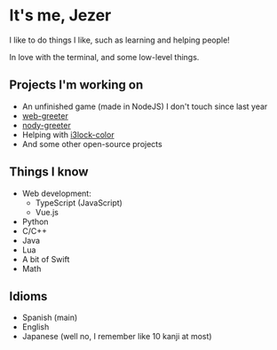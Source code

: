 # It's me, Jezer

I like to do things I like, such as learning and helping people!

In love with the terminal, and some low-level things.

## Projects I'm working on

* An unfinished game (made in NodeJS) I don't touch since last year
* [web-greeter][web-greeter]
* [nody-greeter][nody-greeter]
* Helping with [i3lock-color][i3lock-color]
* And some other open-source projects

## Things I know

* Web development:
  * TypeScript (JavaScript)
  * Vue.js
* Python
* C/C++
* Java
* Lua
* A bit of Swift
* Math

## Idioms

* Spanish (main)
* English
* Japanese (well no, I remember like 10 kanji at most)

[web-greeter]: https://github.com/JezerM/web-greeter
[nody-greeter]: https://github.com/JezerM/nody-greeter
[i3lock-color]: https://github.com/Raymo111/i3lock-color
